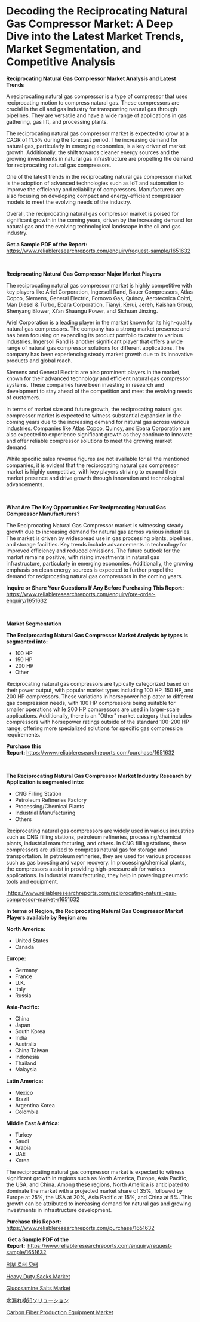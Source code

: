 <p><h1>Decoding the Reciprocating Natural Gas Compressor Market: A Deep Dive into the Latest Market Trends, Market Segmentation, and Competitive Analysis</h1></p><p><strong>Reciprocating Natural Gas Compressor Market Analysis and Latest Trends</strong></p>
<p><p>A reciprocating natural gas compressor is a type of compressor that uses reciprocating motion to compress natural gas. These compressors are crucial in the oil and gas industry for transporting natural gas through pipelines. They are versatile and have a wide range of applications in gas gathering, gas lift, and processing plants.</p><p>The reciprocating natural gas compressor market is expected to grow at a CAGR of 11.5% during the forecast period. The increasing demand for natural gas, particularly in emerging economies, is a key driver of market growth. Additionally, the shift towards cleaner energy sources and the growing investments in natural gas infrastructure are propelling the demand for reciprocating natural gas compressors.</p><p>One of the latest trends in the reciprocating natural gas compressor market is the adoption of advanced technologies such as IoT and automation to improve the efficiency and reliability of compressors. Manufacturers are also focusing on developing compact and energy-efficient compressor models to meet the evolving needs of the industry.</p><p>Overall, the reciprocating natural gas compressor market is poised for significant growth in the coming years, driven by the increasing demand for natural gas and the evolving technological landscape in the oil and gas industry.</p></p>
<p><strong>Get a Sample PDF of the Report:&nbsp;</strong> <a href="https://www.reliableresearchreports.com/enquiry/request-sample/1651632">https://www.reliableresearchreports.com/enquiry/request-sample/1651632</a></p>
<p>&nbsp;</p>
<p><strong>Reciprocating Natural Gas Compressor Major Market Players</strong></p>
<p><p>The reciprocating natural gas compressor market is highly competitive with key players like Ariel Corporation, Ingersoll Rand, Bauer Compressors, Atlas Copco, Siemens, General Electric, Fornovo Gas, Quincy, Aerotecnica Coltri, Man Diesel & Turbo, Ebara Corporation, Tianyi, Kerui, Jereh, Kaishan Group, Shenyang Blower, Xi’an Shaangu Power, and Sichuan Jinxing.</p><p>Ariel Corporation is a leading player in the market known for its high-quality natural gas compressors. The company has a strong market presence and has been focusing on expanding its product portfolio to cater to various industries. Ingersoll Rand is another significant player that offers a wide range of natural gas compressor solutions for different applications. The company has been experiencing steady market growth due to its innovative products and global reach.</p><p>Siemens and General Electric are also prominent players in the market, known for their advanced technology and efficient natural gas compressor systems. These companies have been investing in research and development to stay ahead of the competition and meet the evolving needs of customers.</p><p>In terms of market size and future growth, the reciprocating natural gas compressor market is expected to witness substantial expansion in the coming years due to the increasing demand for natural gas across various industries. Companies like Atlas Copco, Quincy, and Ebara Corporation are also expected to experience significant growth as they continue to innovate and offer reliable compressor solutions to meet the growing market demand.</p><p>While specific sales revenue figures are not available for all the mentioned companies, it is evident that the reciprocating natural gas compressor market is highly competitive, with key players striving to expand their market presence and drive growth through innovation and technological advancements.</p></p>
<p>&nbsp;</p>
<p><strong>What Are The Key Opportunities For Reciprocating Natural Gas Compressor Manufacturers?</strong></p>
<p><p>The Reciprocating Natural Gas Compressor market is witnessing steady growth due to increasing demand for natural gas across various industries. The market is driven by widespread use in gas processing plants, pipelines, and storage facilities. Key trends include advancements in technology for improved efficiency and reduced emissions. The future outlook for the market remains positive, with rising investments in natural gas infrastructure, particularly in emerging economies. Additionally, the growing emphasis on clean energy sources is expected to further propel the demand for reciprocating natural gas compressors in the coming years.</p></p>
<p><strong>Inquire or Share Your Questions If Any Before Purchasing This Report:</strong> <a href="https://www.reliableresearchreports.com/enquiry/pre-order-enquiry/1651632">https://www.reliableresearchreports.com/enquiry/pre-order-enquiry/1651632</a></p>
<p>&nbsp;</p>
<p><strong>Market Segmentation</strong></p>
<p><strong>The Reciprocating Natural Gas Compressor Market Analysis by types is segmented into:</strong></p>
<p><ul><li>100 HP</li><li>150 HP</li><li>200 HP</li><li>Other</li></ul></p>
<p><p>Reciprocating natural gas compressors are typically categorized based on their power output, with popular market types including 100 HP, 150 HP, and 200 HP compressors. These variations in horsepower help cater to different gas compression needs, with 100 HP compressors being suitable for smaller operations while 200 HP compressors are used in larger-scale applications. Additionally, there is an "Other" market category that includes compressors with horsepower ratings outside of the standard 100-200 HP range, offering more specialized solutions for specific gas compression requirements.</p></p>
<p><strong>Purchase this Report:&nbsp;</strong><a href="https://www.reliableresearchreports.com/purchase/1651632">https://www.reliableresearchreports.com/purchase/1651632</a></p>
<p>&nbsp;</p>
<p><strong>The Reciprocating Natural Gas Compressor Market Industry Research by Application is segmented into:</strong></p>
<p><ul><li>CNG Filling Station</li><li>Petroleum Refineries Factory</li><li>Processing/Chemical Plants</li><li>Industrial Manufacturing</li><li>Others</li></ul></p>
<p><p>Reciprocating natural gas compressors are widely used in various industries such as CNG filling stations, petroleum refineries, processing/chemical plants, industrial manufacturing, and others. In CNG filling stations, these compressors are utilized to compress natural gas for storage and transportation. In petroleum refineries, they are used for various processes such as gas boosting and vapor recovery. In processing/chemical plants, the compressors assist in providing high-pressure air for various applications. In industrial manufacturing, they help in powering pneumatic tools and equipment.</p></p>
<p><a href="https://www.reliableresearchreports.com/reciprocating-natural-gas-compressor-market-r1651632">&nbsp;https://www.reliableresearchreports.com/reciprocating-natural-gas-compressor-market-r1651632</a></p>
<p><strong>In terms of Region, the Reciprocating Natural Gas Compressor Market Players available by Region are:</strong></p>
<p>
    <p> <strong> North America: </strong>
        <ul>
            <li>United States</li>
            <li>Canada</li>
        </ul>
        </p> 
    <p> <strong> Europe: </strong>
        <ul>
            <li>Germany</li>
            <li>France</li>
            <li>U.K.</li>
            <li>Italy</li>
            <li>Russia</li>
        </ul>
        </p> 
    <p> <strong> Asia-Pacific: </strong>
        <ul>
            <li>China</li>
            <li>Japan</li>
            <li>South Korea</li>
            <li>India</li>
            <li>Australia</li>
            <li>China Taiwan</li>
            <li>Indonesia</li>
            <li>Thailand</li>
            <li>Malaysia</li>
        </ul>
        </p> 
    <p> <strong> Latin America: </strong>
        <ul>
            <li>Mexico</li>
            <li>Brazil</li>
            <li>Argentina Korea</li>
            <li>Colombia</li>
        </ul>
        </p> 
    <p> <strong> Middle East & Africa: </strong>
        <ul>
            <li>Turkey</li>
            <li>Saudi</li>
            <li>Arabia</li>
            <li>UAE</li>
            <li>Korea</li>
        </ul>
    </p>
    </p>
<p><p>The reciprocating natural gas compressor market is expected to witness significant growth in regions such as North America, Europe, Asia Pacific, the USA, and China. Among these regions, North America is anticipated to dominate the market with a projected market share of 35%, followed by Europe at 25%, the USA at 20%, Asia Pacific at 15%, and China at 5%. This growth can be attributed to increasing demand for natural gas and growing investments in infrastructure development.</p></p>
<p><strong>Purchase this Report: </strong><a href="https://www.reliableresearchreports.com/purchase/1651632">https://www.reliableresearchreports.com/purchase/1651632</a></p>
<p>&nbsp;<strong>Get a Sample PDF of the Report:&nbsp;&nbsp;</strong><a href="https://www.reliableresearchreports.com/enquiry/request-sample/1651632">https://www.reliableresearchreports.com/enquiry/request-sample/1651632</a></p>
<p><strong></strong></p>
<p><p><a href="https://github.com/PhilToryphy7876567/Market-Research-Report-List-1/blob/main/208849025462.md">외부 로터 모터</a></p><p><a href="https://issuu.com/reportprime-2/docs/heavy-duty-sacks-market-size-2030.pptx">Heavy Duty Sacks Market</a></p><p><a href="https://issuu.com/reportprime-2/docs/glucosamine-salts-market-size-2030.pptx">Glucosamine Salts Market</a></p><p><a href="https://github.com/avbqbctihcbe2/Market-Research-Report-List-1/blob/main/537574727987.md">水漏れ検知ソリューション</a></p><p><a href="https://github.com/changoleonlaverguenzanoexiste/Market-Research-Report-List-2/blob/main/carbon-fiber-production-equipment-market.md">Carbon Fiber Production Equipment Market</a></p></p>